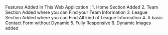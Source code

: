 Features Added In This Web Application :
    1. Home Section Added
    2. Team Section Added where you can Find your Team Information
    3. League Section Added where you can Find All kind of League Information
    4. A basic Contact Form without Dynamic
    5. Fully Responsive
    6. Dynamic Images added